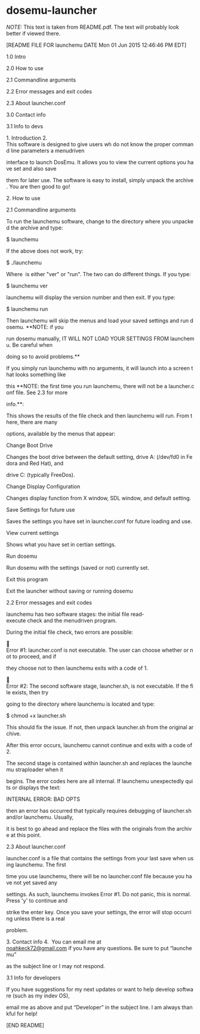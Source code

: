 # dosemu-launcher

*NOTE:* This text is taken from README.pdf. The text will probably look better if viewed there.

[README FILE FOR launchemu DATE Mon 01 Jun 2015 12:46:46 PM EDT]

1.0 Intro

2.0 How to use

  2.1 Command­line arguments
  
  2.2 Error messages and exit codes
  
  2.3 About launcher.conf
  
3.0 Contact info

3.1 Info to devs

1. Introduction
2. 
This software is designed to give users wh do not know the proper command line parameters a menudriven

interface to launch DosEmu. It allows you to view the current options you have set and also save

them for later use. The software is easy to install, simply unpack the archive. You are then good to go!

2. How to use

2.1 Command­line arguments

To run the launchemu software, change to the directory where you unpacked the archive and type:

$ launchemu <args>

If the above does not work, try:

$ ./launchemu <args>

Where <args> is either "ver" or "run". The two can do different things. If you type:

$ launchemu ver

launchemu will display the version number and then exit. If you type:

$ launchemu run

Then launchemu will skip the menus and load your saved settings and run dosemu. **NOTE: if you

run dosemu manually, IT WILL NOT LOAD YOUR SETTINGS FROM launchemu. Be careful when

doing so to avoid problems.**

If you simply run launchemu with no arguments, it will launch into a screen that looks something like

this **NOTE: the first time you run launchemu, there will not be a launcher.conf file. See 2.3 for more

info.**:

This shows the results of the file check and then launchemu will run. From there, there are many

options, available by the menus that appear:

Change Boot Drive ­

Changes the boot drive between the default setting, drive A: (/dev/fd0 in Fedora and Red Hat), and

drive C: (typically FreeDos).

Change Display Configuration ­

Changes display function from X window, SDL window, and default setting.

Save Settings for future use ­ 

Saves the settings you have set in launcher.conf for future loading and use.

View current settings ­

Shows what you have set in certian settings.

Run dosemu ­

Run dosemu with the settings (saved or not) currently set.

Exit this program ­

Exit the launcher without saving or running dosemu

2.2 Error messages and exit codes

launchemu has two software stages: the initial file read­execute check and the menu­driven program.

During the initial file check, two errors are possible:

 Error #1: launcher.conf is not executable. The user can choose whether or not to proceed, and if

they choose not to then launchemu exits with a code of 1.

 Error #2: The second software stage, launcher.sh, is not executable. If the file exists, then try

going to the directory where launchemu is located and type:

$ chmod +x launcher.sh

This should fix the issue. If not, then unpack launcher.sh from the original archive.

After this error occurs, launchemu cannot continue and exits with a code of 2.

The second stage is contained within launcher.sh and replaces the launchemu strap­loader when it

begins. The error codes here are all internal. If launchemu unexpectedly quits or displays the text:

INTERNAL ERROR: BAD OPTS

then an error has occurred that typically requires debugging of launcher.sh and/or launchemu. Usually,

it is best to go ahead and replace the files with the originals from the archive at this point.

2.3 About launcher.conf

launcher.conf is a file that contains the settings from your last save when using launchemu. The first

time you use launchemu, there will be no launcher.conf file because you have not yet saved any

settings. As such, launchemu invokes Error #1. Do not panic, this is normal. Press 'y' to continue and

strike the enter key. Once you save your settings, the error will stop occurring unless there is a real

problem.

3. Contact info
4. 
You can email me at noahkeck72@gmail.com if you have any questions. Be sure to put “launchemu”

as the subject line or I may not respond.

3.1 Info for developers


If you have suggestions for my next updates or want to help develop software (such as my indev OS),

email me as above and put “Developer” in the subject line. I am always thankful for help!

[END README]
